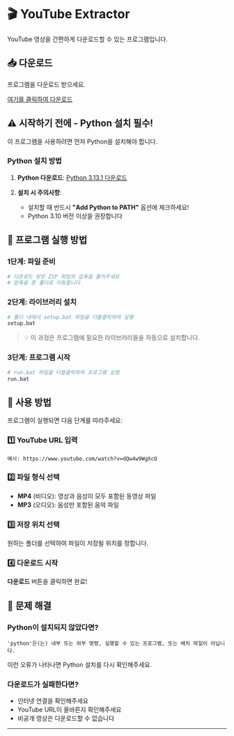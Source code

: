 # 🎬 YouTube Extractor

YouTube 영상을 간편하게 다운로드할 수 있는 프로그램입니다.

## 📥 다운로드

프로그램을 다운로드 받으세요.

[여기를 클릭하여 다운로드](https://github.com/milky-way-1220/Youtube_Downloader/archive/refs/heads/main.zip)

## ⚠️ 시작하기 전에 - Python 설치 필수!

이 프로그램을 사용하려면 먼저 Python을 설치해야 합니다.

### Python 설치 방법

1. **Python 다운로드**: [Python 3.13.1 다운로드](https://www.python.org/ftp/python/3.13.1/python-3.13.1-amd64.exe)

2. **설치 시 주의사항**: 
   - 설치할 때 반드시 **"Add Python to PATH"** 옵션에 체크하세요!
   - Python 3.10 버전 이상을 권장합니다

## 🚀 프로그램 실행 방법

### 1단계: 파일 준비
```bash
# 다운로드 받은 ZIP 파일의 압축을 풀어주세요
# 압축을 푼 폴더로 이동합니다
```

### 2단계: 라이브러리 설치
```bash
# 폴더 내에서 setup.bat 파일을 더블클릭하여 실행
setup.bat
```
> 💡 이 과정은 프로그램에 필요한 라이브러리들을 자동으로 설치합니다.

### 3단계: 프로그램 시작
```bash
# run.bat 파일을 더블클릭하여 프로그램 실행
run.bat
```

## 📖 사용 방법

프로그램이 실행되면 다음 단계를 따라주세요:

### 1️⃣ YouTube URL 입력
```
예시: https://www.youtube.com/watch?v=dQw4w9WgXcQ
```

### 2️⃣ 파일 형식 선택
- **MP4** (비디오): 영상과 음성이 모두 포함된 동영상 파일
- **MP3** (오디오): 음성만 포함된 음악 파일

### 3️⃣ 저장 위치 선택
원하는 폴더를 선택하여 파일이 저장될 위치를 정합니다.

### 4️⃣ 다운로드 시작
**다운로드** 버튼을 클릭하면 완료!

## 🔧 문제 해결

### Python이 설치되지 않았다면?
```
'python'은(는) 내부 또는 외부 명령, 실행할 수 있는 프로그램, 또는 배치 파일이 아닙니다.
```
이런 오류가 나타나면 Python 설치를 다시 확인해주세요.

### 다운로드가 실패한다면?
- 인터넷 연결을 확인해주세요
- YouTube URL이 올바른지 확인해주세요
- 비공개 영상은 다운로드할 수 없습니다

---
